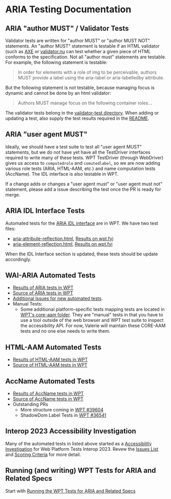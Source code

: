 # ARIA Testing Documentation

## ARIA "author MUST" / Validator Tests

Validator tests are written for "author MUST" or "author MUST NOT" statements. An "author MUST" statement is testable if an HTML validator (such as [AXE](https://www.deque.com/axe/) or [validator.nu](https://validator.nu/) can test whether a given piece of HTML conforms to the specification. Not all "author must" statements are testable. For example, the following statement is testable:

> In order for elements with a role of img to be perceivable, authors MUST provide a label using the aria-label or aria-labelledby attribute.

But the following statement is not testable, because managing focus is dynamic and cannot be done by an html validator:

> Authors MUST manage focus on the following container roles...

The validator tests belong in the [validator-test directory](https://github.com/w3c/aria/tree/main/validator-tests). When adding or updating a test, also supply the test results required in the [README](https://github.com/w3c/aria/tree/main/validator-tests/README.md).

## ARIA "user agent MUST"

Ideally, we should have a test suite to test all "user agent MUST" statements, but we do not have yet have all the TestDriver interfaces required to write many of these tests. WPT TestDriver (through WebDriver) gives us access to `computedrole` and `comutedlabel`, so we are now adding various role tests (ARIA, HTML-AAM, etc.) and name computation tests (AccName). The IDL interface is also testable in WPT.

If a change adds or changes a "user agent must" or "user agent must not" statement, please add a issue describing the test once the PR is ready for merge. 

## ARIA IDL Interface Tests

Automated tests for the [ARIA IDL interface](https://w3c.github.io/aria/#idl-interface) are in WPT. We have two test files:
* [aria-attribute-reflection.html](https://github.com/web-platform-tests/wpt/blob/master/html/dom/aria-attribute-reflection.html), [Results on wpt.fyi](https://wpt.fyi/results/html/dom/aria-element-reflection.html?label=experimental&label=master&aligned&view=subtest)
* [aria-element-reflection.html](https://github.com/web-platform-tests/wpt/blob/master/html/dom/aria-element-reflection.html), [Results on wpt.fyi](https://wpt.fyi/results/html/dom/aria-attribute-reflection.html?label=experimental&label=master&aligned&view=subtest)

When the IDL Interface section is updated, these tests should be update accordingly.

## WAI-ARIA Automated Tests

- [Results of ARIA tests in WPT](https://wpt.fyi/results/wai-aria?label=master&label=experimental&aligned)
- [Source of ARIA tests in WPT](https://github.com/web-platform-tests/wpt/tree/master/wai-aria)
- [Additional Issues for new automated tests](https://github.com/web-platform-tests/interop-2023-accessibility-testing/issues).
- Manual Tests:
  -  Some additional platform-specific tests mapping tests are located in [WPT's core-aam folder](https://github.com/web-platform-tests/wpt/tree/master/core-aam). They are "manual" tests in that you have to use a tool outside of the web browser and WPT test suite to inspect the accessibility API. For now, Valerie will maintain these CORE-AAM tests and no one else needs to write them.

## HTML-AAM Automated Tests

- [Results of HTML-AAM tests in WPT](https://wpt.fyi/results/html-aam?label=master&label=experimental&aligned)
- [Source of HTML-AAM tests in WPT](https://github.com/web-platform-tests/wpt/tree/master/html-aam)

## AccName Automated Tests

- [Results of AccName tests in WPT](https://wpt.fyi/results/accname?label=master&label=experimental&aligned)
- [Source of AccName tests in WPT](https://github.com/web-platform-tests/wpt/tree/master/accname)
- Outstanding PRs
  - More structure coming in [WPT #39604](https://github.com/web-platform-tests/wpt/pull/39604)
  - ShadowDom Label Tests in [WPT #36541](https://github.com/web-platform-tests/wpt/pull/36541)

## Interop 2023 Accessibility Investigation 

Many of the automated tests in listed above started as a [Accessibility Investigation](https://github.com/web-platform-tests/interop-2023-accessibility-testing) for Web Platform Tests Interop 2023. Revew the [Issues List](https://github.com/web-platform-tests/interop-2023-accessibility-testing/issues) and [Scoring Criteria](https://github.com/web-platform-tests/interop-2023-accessibility-testing/issues/3) for more detail.

## Running (and writing) WPT Tests for ARIA and Related Specs

Start with [Running the WPT Tests for ARIA and Related Specs](./wpt.md)

